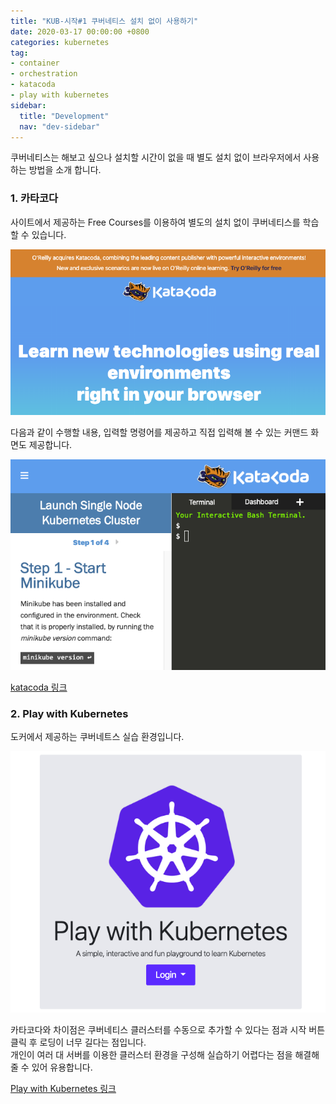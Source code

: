 ```yaml
---
title: "KUB-시작#1 쿠버네티스 설치 없이 사용하기"
date: 2020-03-17 00:00:00 +0800
categories: kubernetes
tag: 
- container
- orchestration
- katacoda
- play with kubernetes
sidebar:
  title: "Development"
  nav: "dev-sidebar"
---
```


쿠버네티스는 해보고 싶으나 설치할 시간이 없을 때
별도 설치 없이 브라우저에서 사용하는 방법을 소개 합니다.

### 1. 카타코다

사이트에서 제공하는 Free Courses를 이용하여 별도의 설치 없이 쿠버네티스를 학습할 수 있습니다. <br>

![KUB21](/assets/images/kubenetes/KUB21001.png)

다음과 같이 수행할 내용, 입력할 명령어를 제공하고 직접 입력해 볼 수 있는 커맨드 화면도
제공합니다. <br>

![KUB21](/assets/images/kubenetes/KUB21002.png)

[katacoda 링크](https://www.katacoda.com/)

### 2. Play with Kubernetes

도커에서 제공하는 쿠버네트스 실습 환경입니다. 

![KUB21](/assets/images/kubenetes/KUB21003.png)

카타코다와 차이점은 쿠버네티스 클러스터를 수동으로 추가할 수 있다는 점과 
시작 버튼 클릭 후 로딩이 너무 길다는 점입니다. <br>
개인이 여러 대 서버를 이용한 클러스터 환경을 구성해 실습하기 어렵다는 점을 
해결해 줄 수 있어 유용합니다. <br>

[Play with Kubernetes 링크](https://labs.play-with-k8s.com/#)